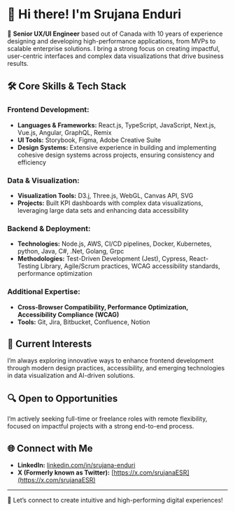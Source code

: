 # 👋 Hi there! I'm Srujana Enduri

🌟 **Senior UX/UI Engineer** based out of Canada with 10 years of experience designing and developing high-performance applications, from MVPs to scalable enterprise solutions. I bring a strong focus on creating impactful, user-centric interfaces and complex data visualizations that drive business results.

## 🛠️ Core Skills & Tech Stack

### Frontend Development:
- **Languages & Frameworks:** React.js, TypeScript, JavaScript, Next.js, Vue.js, Angular, GraphQL, Remix
- **UI Tools:** Storybook, Figma, Adobe Creative Suite
- **Design Systems:** Extensive experience in building and implementing cohesive design systems across projects, ensuring consistency and efficiency

### Data & Visualization:
- **Visualization Tools:** D3.j, Three.js, WebGL, Canvas API, SVG
- **Projects:** Built KPI dashboards with complex data visualizations, leveraging large data sets and enhancing data accessibility

### Backend & Deployment:
- **Technologies:** Node.js, AWS, CI/CD pipelines, Docker, Kubernetes, python, Java, C#, .Net, Golang, Grpc
- **Methodologies:** Test-Driven Development (Jest), Cypress, React-Testing Library, Agile/Scrum practices, WCAG accessibility standards, performance optimization

### Additional Expertise:
- **Cross-Browser Compatibility, Performance Optimization, Accessibility Compliance (WCAG)**
- **Tools:** Git, Jira, Bitbucket, Confluence, Notion

## 🚀 Current Interests
I’m always exploring innovative ways to enhance frontend development through modern design practices, accessibility, and emerging technologies in data visualization and AI-driven solutions.

## 🔍 Open to Opportunities
I’m actively seeking full-time or freelance roles with remote flexibility, focused on impactful projects with a strong end-to-end process.

## 🌐 Connect with Me
- **LinkedIn:** [linkedin.com/in/srujana-enduri](https://www.linkedin.com/in/srujana-enduri/)
- **X (Formerly known as Twitter):** [https://x.com/srujanaESR](https://x.com/srujanaESR)

---

💼 Let’s connect to create intuitive and high-performing digital experiences!
